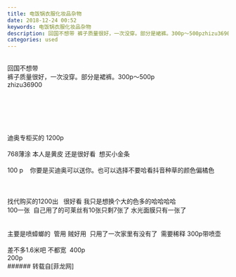 ```yaml
---
title: 电饭锅衣服化妆品杂物
date: 2018-12-24 00:52
keywords: 电饭锅衣服化妆品杂物
description: 回国不想带 裤子质量很好，一次没穿。部分是裙裤。300p～500pzhizu36900迪奥专柜买的 1200p768薄涂 本人是黄皮 还是很好看  想买小金条100 p    你要是买迪奥可以送你。也可以选择不要哈看抖音种草的颜色偏橘色找代购买的1200出   很好看 我只是想换个大的色多的哈哈哈哈100一张  自己用了的可莱丝有10张只剩7张了 水光面膜只有一张了主要是喷蟑螂的  管用 贼好用  只用了一次家里有没有了  需要稀释 300p带喷壶差不多1.6米吧 不都宽  400p200p
categories: used
---
```

<td class="t_f" id="postmessage_2542199">

<br/>
回国不想带 <br/>
裤子质量很好，一次没穿。部分是裙裤。300p～500p<br/>
zhizu36900<br/>
<img alt="" border="0" class="zoom" data-cf-modified-8642daa28213e822aa0e378e-="" file="http://www.flw.ph/data/appbyme/upload/image/201812/24/V9jMAeKyzZQQ.jpg" id="aimg_YxaMK" lazyloadthumb="1" onclick="" onmouseover="" src="http://www.flw.ph/data/appbyme/upload/image/201812/24/V9jMAeKyzZQQ.jpg"/><br/>
<br/>
<img alt="" border="0" class="zoom" data-cf-modified-8642daa28213e822aa0e378e-="" file="http://www.flw.ph/data/appbyme/upload/image/201812/24/oUOuRObNtYIO.jpg" id="aimg_dyW6I" lazyloadthumb="1" onclick="" onmouseover="" src="http://www.flw.ph/data/appbyme/upload/image/201812/24/oUOuRObNtYIO.jpg"/><br/>
<br/>
<img alt="" border="0" class="zoom" data-cf-modified-8642daa28213e822aa0e378e-="" file="http://www.flw.ph/data/appbyme/upload/image/201812/24/bvIz2HheSuMo.jpg" id="aimg_F2qle" lazyloadthumb="1" onclick="" onmouseover="" src="http://www.flw.ph/data/appbyme/upload/image/201812/24/bvIz2HheSuMo.jpg"/><br/>
<br/>
<img alt="" border="0" class="zoom" data-cf-modified-8642daa28213e822aa0e378e-="" file="http://www.flw.ph/data/appbyme/upload/image/201812/24/7Im5esaX9MNI.jpg" id="aimg_l69YH" lazyloadthumb="1" onclick="" onmouseover="" src="http://www.flw.ph/data/appbyme/upload/image/201812/24/7Im5esaX9MNI.jpg"/><br/>
<br/>
<img alt="" border="0" class="zoom" data-cf-modified-8642daa28213e822aa0e378e-="" file="http://www.flw.ph/data/appbyme/upload/image/201812/24/x3KxtKHrGE4p.jpg" id="aimg_hIHhY" lazyloadthumb="1" onclick="" onmouseover="" src="http://www.flw.ph/data/appbyme/upload/image/201812/24/x3KxtKHrGE4p.jpg"/><br/>
<br/>
<img alt="" border="0" class="zoom" data-cf-modified-8642daa28213e822aa0e378e-="" file="http://www.flw.ph/data/appbyme/upload/image/201812/24/ftt2jGpqyYCU.jpg" id="aimg_fmQ99" lazyloadthumb="1" onclick="" onmouseover="" src="http://www.flw.ph/data/appbyme/upload/image/201812/24/ftt2jGpqyYCU.jpg"/><br/>
<br/>
<img alt="" border="0" class="zoom" data-cf-modified-8642daa28213e822aa0e378e-="" file="http://www.flw.ph/data/appbyme/upload/image/201812/24/ZKE4cfX9Ee2l.jpg" id="aimg_KmX9f" lazyloadthumb="1" onclick="" onmouseover="" src="http://www.flw.ph/data/appbyme/upload/image/201812/24/ZKE4cfX9Ee2l.jpg"/><br/>
迪奥专柜买的 1200p<br/>
<img alt="" border="0" class="zoom" data-cf-modified-8642daa28213e822aa0e378e-="" file="http://www.flw.ph/data/appbyme/upload/image/201812/24/bfi9eeqvaMnE.jpg" id="aimg_bhyfI" lazyloadthumb="1" onclick="" onmouseover="" src="http://www.flw.ph/data/appbyme/upload/image/201812/24/bfi9eeqvaMnE.jpg"/><br/>
<br/>
<img alt="" border="0" class="zoom" data-cf-modified-8642daa28213e822aa0e378e-="" file="http://www.flw.ph/data/appbyme/upload/image/201812/24/VQNVjrySgqOb.jpg" id="aimg_V131U" lazyloadthumb="1" onclick="" onmouseover="" src="http://www.flw.ph/data/appbyme/upload/image/201812/24/VQNVjrySgqOb.jpg"/><br/>
768薄涂 本人是黄皮 还是很好看  想买小金条<img alt="" border="0" class="zoom" data-cf-modified-8642daa28213e822aa0e378e-="" file="http://www.flw.ph//mobcent//app/data/phiz/default/39.png" id="aimg_k58ac" lazyloadthumb="1" onclick="" onmouseover="" src="http://www.flw.ph//mobcent//app/data/phiz/default/39.png"/><img alt="" border="0" class="zoom" data-cf-modified-8642daa28213e822aa0e378e-="" file="http://www.flw.ph//mobcent//app/data/phiz/default/39.png" id="aimg_JPM4M" lazyloadthumb="1" onclick="" onmouseover="" src="http://www.flw.ph//mobcent//app/data/phiz/default/39.png"/><br/>
<img alt="" border="0" class="zoom" data-cf-modified-8642daa28213e822aa0e378e-="" file="http://www.flw.ph/data/appbyme/upload/image/201812/24/6PDC39DvkPQZ.jpg" id="aimg_T1Kd1" lazyloadthumb="1" onclick="" onmouseover="" src="http://www.flw.ph/data/appbyme/upload/image/201812/24/6PDC39DvkPQZ.jpg"/><br/>
<br/>
<img alt="" border="0" class="zoom" data-cf-modified-8642daa28213e822aa0e378e-="" file="http://www.flw.ph/data/appbyme/upload/image/201812/24/JO4HBJqMwRgZ.jpg" id="aimg_pl33h" lazyloadthumb="1" onclick="" onmouseover="" src="http://www.flw.ph/data/appbyme/upload/image/201812/24/JO4HBJqMwRgZ.jpg"/><br/>
100 p    你要是买迪奥可以送你。也可以选择不要哈<img alt="" border="0" class="zoom" data-cf-modified-8642daa28213e822aa0e378e-="" file="http://www.flw.ph//mobcent//app/data/phiz/default/06.png" id="aimg_XXNhh" lazyloadthumb="1" onclick="" onmouseover="" src="http://www.flw.ph//mobcent//app/data/phiz/default/06.png"/>看抖音种草的颜色偏橘色<br/>
<img alt="" border="0" class="zoom" data-cf-modified-8642daa28213e822aa0e378e-="" file="http://www.flw.ph//mobcent//app/data/phiz/default/06.png" id="aimg_Ucn00" lazyloadthumb="1" onclick="" onmouseover="" src="http://www.flw.ph//mobcent//app/data/phiz/default/06.png"/><br/>
<img alt="" border="0" class="zoom" data-cf-modified-8642daa28213e822aa0e378e-="" file="http://www.flw.ph/data/appbyme/upload/image/201812/24/sqIILMR0w0P7.jpg" id="aimg_eGb4M" lazyloadthumb="1" onclick="" onmouseover="" src="http://www.flw.ph/data/appbyme/upload/image/201812/24/sqIILMR0w0P7.jpg"/><br/>
<br/>
<img alt="" border="0" class="zoom" data-cf-modified-8642daa28213e822aa0e378e-="" file="http://www.flw.ph/data/appbyme/upload/image/201812/24/H2KYUY6nhYOA.jpg" id="aimg_GylHf" lazyloadthumb="1" onclick="" onmouseover="" src="http://www.flw.ph/data/appbyme/upload/image/201812/24/H2KYUY6nhYOA.jpg"/><br/>
<br/>
<img alt="" border="0" class="zoom" data-cf-modified-8642daa28213e822aa0e378e-="" file="http://www.flw.ph/data/appbyme/upload/image/201812/24/jsKq7MN4HMia.jpg" id="aimg_QU04s" lazyloadthumb="1" onclick="" onmouseover="" src="http://www.flw.ph/data/appbyme/upload/image/201812/24/jsKq7MN4HMia.jpg"/><br/>
<br/>
<img alt="" border="0" class="zoom" data-cf-modified-8642daa28213e822aa0e378e-="" file="http://www.flw.ph/data/appbyme/upload/image/201812/24/9clHDZUTgWED.jpg" id="aimg_K8Y2s" lazyloadthumb="1" onclick="" onmouseover="" src="http://www.flw.ph/data/appbyme/upload/image/201812/24/9clHDZUTgWED.jpg"/><br/>
找代购买的1200出   很好看 我只是想换个大的色多的哈哈哈哈<br/>
<img alt="" border="0" class="zoom" data-cf-modified-8642daa28213e822aa0e378e-="" file="http://www.flw.ph/data/appbyme/upload/image/201812/24/zCT1kqpAaKLA.jpg" id="aimg_hHDvE" lazyloadthumb="1" onclick="" onmouseover="" src="http://www.flw.ph/data/appbyme/upload/image/201812/24/zCT1kqpAaKLA.jpg"/><br/>
100一张  自己用了的可莱丝有10张只剩7张了 水光面膜只有一张了<br/>
<br/>
<img alt="" border="0" class="zoom" data-cf-modified-8642daa28213e822aa0e378e-="" file="http://www.flw.ph/data/appbyme/upload/image/201812/24/PtQPM9HdFLdH.jpg" id="aimg_sz2v8" lazyloadthumb="1" onclick="" onmouseover="" src="http://www.flw.ph/data/appbyme/upload/image/201812/24/PtQPM9HdFLdH.jpg"/><br/>
<br/>
<img alt="" border="0" class="zoom" data-cf-modified-8642daa28213e822aa0e378e-="" file="http://www.flw.ph/data/appbyme/upload/image/201812/24/yxWgdVg4UlXu.jpg" id="aimg_NQLNX" lazyloadthumb="1" onclick="" onmouseover="" src="http://www.flw.ph/data/appbyme/upload/image/201812/24/yxWgdVg4UlXu.jpg"/><br/>
主要是喷蟑螂的  管用 贼好用  只用了一次家里有没有了  需要稀释 300p带喷壶<br/>
<img alt="" border="0" class="zoom" data-cf-modified-8642daa28213e822aa0e378e-="" file="http://www.flw.ph/data/appbyme/upload/image/201812/24/TIo6M6Lmr7U2.jpg" id="aimg_zaUJJ" lazyloadthumb="1" onclick="" onmouseover="" src="http://www.flw.ph/data/appbyme/upload/image/201812/24/TIo6M6Lmr7U2.jpg"/><br/>
<br/>
<img alt="" border="0" class="zoom" data-cf-modified-8642daa28213e822aa0e378e-="" file="http://www.flw.ph/data/appbyme/upload/image/201812/24/zO32OGLMDxyh.jpg" id="aimg_xXxFf" lazyloadthumb="1" onclick="" onmouseover="" src="http://www.flw.ph/data/appbyme/upload/image/201812/24/zO32OGLMDxyh.jpg"/><br/>
差不多1.6米吧 不都宽  400p<br/>
<img alt="" border="0" class="zoom" data-cf-modified-8642daa28213e822aa0e378e-="" file="http://www.flw.ph/data/appbyme/upload/image/201812/24/fX1czmyxgMtK.jpg" id="aimg_UmR2r" lazyloadthumb="1" onclick="" onmouseover="" src="http://www.flw.ph/data/appbyme/upload/image/201812/24/fX1czmyxgMtK.jpg"/><br/>
200p<br/>
</td>
###### 转载自[菲龙网]